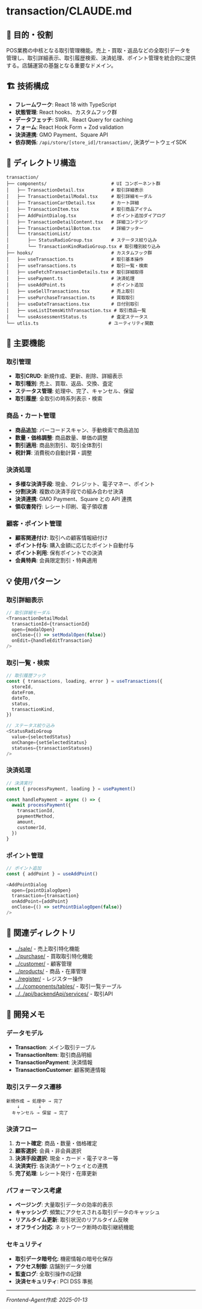# transaction/CLAUDE.md

## 🎯 目的・役割

POS業務の中核となる取引管理機能。売上・買取・返品などの全取引データを管理し、取引詳細表示、取引履歴検索、決済処理、ポイント管理を統合的に提供する。店舗運営の基盤となる重要なドメイン。

## 🏗️ 技術構成

- **フレームワーク**: React 18 with TypeScript
- **状態管理**: React hooks、カスタムフック群
- **データフェッチ**: SWR、React Query for caching
- **フォーム**: React Hook Form + Zod validation
- **決済連携**: GMO Payment、Square API
- **依存関係**: `/api/store/[store_id]/transaction/`, 決済ゲートウェイSDK

## 📁 ディレクトリ構造

```
transaction/
├── components/                        # UI コンポーネント群
│   ├── TransactionDetail.tsx          # 取引詳細表示
│   ├── TransactionDetailModal.tsx     # 取引詳細モーダル
│   ├── TransactionCartDetail.tsx      # カート詳細
│   ├── TransactionItem.tsx            # 取引商品アイテム
│   ├── AddPointDialog.tsx             # ポイント追加ダイアログ
│   ├── TransactionDetailContent.tsx   # 詳細コンテンツ
│   ├── TransactionDetailBottom.tsx    # 詳細フッター
│   └── transactionList/
│       ├── StatusRadioGroup.tsx       # ステータス絞り込み
│       └── TransactionKindRadioGroup.tsx # 取引種別絞り込み
├── hooks/                             # カスタムフック群
│   ├── useTransaction.ts              # 取引基本操作
│   ├── useTransactions.ts             # 取引一覧・検索
│   ├── useFetchTransactionDetails.tsx # 取引詳細取得
│   ├── usePayment.ts                  # 決済処理
│   ├── useAddPoint.ts                 # ポイント追加
│   ├── useSellTransactions.tsx        # 売上取引
│   ├── usePurchaseTransaction.ts      # 買取取引
│   ├── useDateTransactions.tsx        # 日付別取引
│   ├── useListItemsWithTransaction.tsx # 取引商品一覧
│   └── useAssessmentStatus.ts         # 査定ステータス
└── utlis.ts                          # ユーティリティ関数
```

## 🔧 主要機能

### 取引管理
- **取引CRUD**: 新規作成、更新、削除、詳細表示
- **取引種別**: 売上、買取、返品、交換、査定
- **ステータス管理**: 処理中、完了、キャンセル、保留
- **取引履歴**: 全取引の時系列表示・検索

### 商品・カート管理
- **商品追加**: バーコードスキャン、手動検索で商品追加
- **数量・価格調整**: 商品数量、単価の調整
- **割引適用**: 商品別割引、取引全体割引
- **税計算**: 消費税の自動計算・調整

### 決済処理
- **多様な決済手段**: 現金、クレジット、電子マネー、ポイント
- **分割決済**: 複数の決済手段での組み合わせ決済
- **決済連携**: GMO Payment、Square との API 連携
- **領収書発行**: レシート印刷、電子領収書

### 顧客・ポイント管理
- **顧客関連付け**: 取引への顧客情報紐付け
- **ポイント付与**: 購入金額に応じたポイント自動付与
- **ポイント利用**: 保有ポイントでの決済
- **会員特典**: 会員限定割引・特典適用

## 💡 使用パターン

### 取引詳細表示
```typescript
// 取引詳細モーダル
<TransactionDetailModal
  transactionId={transactionId}
  open={modalOpen}
  onClose={() => setModalOpen(false)}
  onEdit={handleEditTransaction}
/>
```

### 取引一覧・検索
```typescript
// 取引履歴フック
const { transactions, loading, error } = useTransactions({
  storeId,
  dateFrom,
  dateTo,
  status,
  transactionKind,
})

// ステータス絞り込み
<StatusRadioGroup
  value={selectedStatus}
  onChange={setSelectedStatus}
  statuses={transactionStatuses}
/>
```

### 決済処理
```typescript
// 決済実行
const { processPayment, loading } = usePayment()

const handlePayment = async () => {
  await processPayment({
    transactionId,
    paymentMethod,
    amount,
    customerId,
  })
}
```

### ポイント管理
```typescript
// ポイント追加
const { addPoint } = useAddPoint()

<AddPointDialog
  open={pointDialogOpen}
  transaction={transaction}
  onAddPoint={addPoint}
  onClose={() => setPointDialogOpen(false)}
/>
```

## 🔗 関連ディレクトリ

- [../sale/](../sale/) - 売上取引特化機能
- [../purchase/](../purchase/) - 買取取引特化機能
- [../customer/](../customer/) - 顧客管理
- [../products/](../products/) - 商品・在庫管理
- [../register/](../register/) - レジスター操作
- [../../components/tables/](../../components/tables/) - 取引一覧テーブル
- [../../api/backendApi/services/](../../api/backendApi/services/) - 取引API

## 📝 開発メモ

### データモデル
- **Transaction**: メイン取引テーブル
- **TransactionItem**: 取引商品明細
- **TransactionPayment**: 決済情報
- **TransactionCustomer**: 顧客関連情報

### 取引ステータス遷移
```
新規作成 → 処理中 → 完了
    ↓       ↓      
  キャンセル → 保留 → 完了
```

### 決済フロー
1. **カート確定**: 商品・数量・価格確定
2. **顧客選択**: 会員・非会員選択
3. **決済手段選択**: 現金・カード・電子マネー等
4. **決済実行**: 各決済ゲートウェイとの連携
5. **完了処理**: レシート発行・在庫更新

### パフォーマンス考慮
- **ページング**: 大量取引データの効率的表示
- **キャッシング**: 頻繁にアクセスされる取引データのキャッシュ
- **リアルタイム更新**: 取引状況のリアルタイム反映
- **オフライン対応**: ネットワーク断時の取引継続機能

### セキュリティ
- **取引データ暗号化**: 機密情報の暗号化保存
- **アクセス制御**: 店舗別データ分離
- **監査ログ**: 全取引操作の記録
- **決済セキュリティ**: PCI DSS 準拠

---
*Frontend-Agent作成: 2025-01-13*